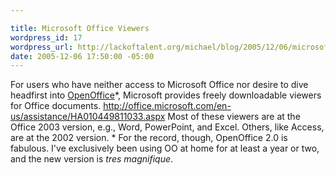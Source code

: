 ```yaml
--- 

title: Microsoft Office Viewers
wordpress_id: 17
wordpress_url: http://lackoftalent.org/michael/blog/2005/12/06/microsoft-office-viewers/
date: 2005-12-06 17:50:00 -05:00
---
```

<p>For users who have neither access to Microsoft Office nor desire to dive headfirst into <a href="http://www.openoffice.org/">OpenOffice</a>*, Microsoft provides freely downloadable viewers for Office documents. <a href="http://office.microsoft.com/en-us/assistance/HA010449811033.aspx">http://office.microsoft.com/en-us/assistance/HA010449811033.aspx</a> Most of these viewers are at the Office 2003 version, e.g., Word, PowerPoint, and Excel. Others, like Access, are at the 2002 version. * For the record, though, OpenOffice 2.0 is fabulous. I've exclusively been using OO at home for at least a year or two, and the new version is <em>tres magnifique</em>.
</p>
